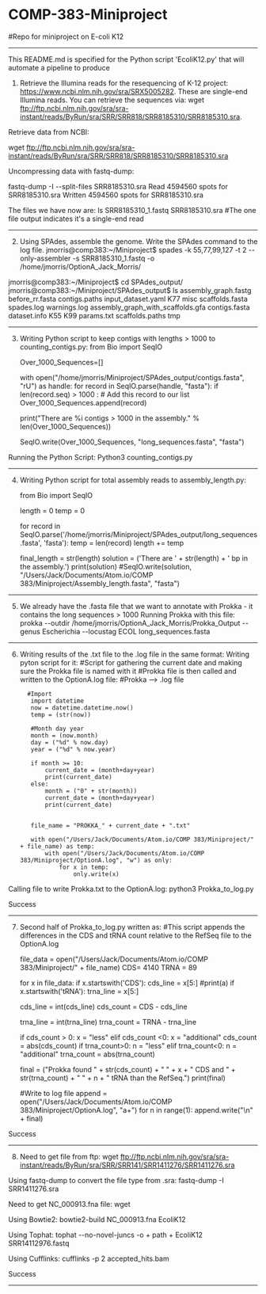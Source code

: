 # COMP-383-Miniproject
#Repo for miniproject on E-coli K12

_______________________________________________________________________________________________________________________________________
This README.md is specified for the Python script 'EcoliK12.py' that will automate a pipeline to produce

1. Retrieve the Illumina reads for the resequencing of K-12 project: https://www.ncbi.nlm.nih.gov/sra/SRX5005282.
These are single-end Illumina reads. You can retrieve the sequences via:
wget ftp://ftp.ncbi.nlm.nih.gov/sra/sra-instant/reads/ByRun/sra/SRR/SRR818/SRR8185310/SRR8185310.sra.

Retrieve data from NCBI:

  wget ftp://ftp.ncbi.nlm.nih.gov/sra/sra-instant/reads/ByRun/sra/SRR/SRR818/SRR8185310/SRR8185310.sra

Uncompressing data with fastq-dump:

  fastq-dump -I --split-files SRR8185310.sra
  Read 4594560 spots for SRR8185310.sra
  Written 4594560 spots for SRR8185310.sra


The files we have now are:
   ls
  SRR8185310_1.fastq  SRR8185310.sra
#The one file output indicates it's a single-end read

________________________________________________________________________________________________________________________________________ 

2. Using SPAdes, assemble the genome. Write the SPAdes command to the log file.
  jmorris@comp383:~/Miniproject$ spades -k 55,77,99,127 -t 2 --only-assembler -s SRR8185310_1.fastq -o /home/jmorris/OptionA_Jack_Morris/

  jmorris@comp383:~/Miniproject$ cd SPAdes_output/
  jmorris@comp383:~/Miniproject/SPAdes_output$ ls
  assembly_graph.fastg               before_rr.fasta  contigs.paths  input_dataset.yaml  K77  misc        scaffolds.fasta  spades.log  warnings.log
  assembly_graph_with_scaffolds.gfa  contigs.fasta    dataset.info   K55                 K99  params.txt  scaffolds.paths  tmp

________________________________________________________________________________________________________________________________________      

3. Writing Python script to keep contigs with lengths > 1000 to counting_contigs.py:
      from Bio import SeqIO

      Over_1000_Sequences=[]

      with open("/home/jmorris/Miniproject/SPAdes_output/contigs.fasta", "rU") as handle:
          for record in SeqIO.parse(handle, "fasta"):
              if len(record.seq) > 1000 :
              # Add this record to our list
                  Over_1000_Sequences.append(record)

      print("There are %i contigs > 1000 in the assembly." % len(Over_1000_Sequences))

    SeqIO.write(Over_1000_Sequences, "long_sequences.fasta", "fasta")

Running the Python Script:
  Python3 counting_contigs.py
  
________________________________________________________________________________________________________________________________________      

4. Writing Python script for total assembly reads to assembly_length.py:
    
    from Bio import SeqIO

    length = 0
    temp = 0

    for record in SeqIO.parse('/home/jmorris/Miniproject/SPAdes_output/long_sequences.fasta', 'fasta'):
        temp = len(record)
        length += temp

    final_length = str(length)
    solution = ('There are ' + str(length) + ' bp in the assembly.')
    print(solution)
    #SeqIO.write(solution, "/Users/Jack/Documents/Atom.io/COMP 383/Miniproject/Assembly_length.fasta", "fasta")

________________________________________________________________________________________________________________________________________      

5. We already have the .fasta file that we want to annotate with Prokka - it contains the long sequences > 1000
   Running Prokka with this file:
      prokka --outdir /home/jmorris/OptionA_Jack_Morris/Prokka_Output --genus Escherichia --locustag ECOL long_sequences.fasta
       
________________________________________________________________________________________________________________________________________      

6. Writing results of the .txt file to the .log file in the same format:
   Writing pyton script for it:
      #Script for gathering the current date and making sure the Prokka file is named with it
      #Prokka file is then called and written to the OptionA.log file:
      #Prokka --> .log file
         
         #Import
          import datetime
          now = datetime.datetime.now()
          temp = (str(now))

          #Month day year
          month = (now.month)
          day = ("%d" % now.day)
          year = ("%d" % now.year)

          if month >= 10:
              current_date = (month+day+year)
              print(current_date)
          else:
              month = ("0" + str(month))
              current_date = (month+day+year)
              print(current_date)


          file_name = "PROKKA_" + current_date + ".txt"

          with open("/Users/Jack/Documents/Atom.io/COMP 383/Miniproject/" + file_name) as temp:
              with open("/Users/Jack/Documents/Atom.io/COMP 383/Miniproject/OptionA.log", "w") as only:
                  for x in temp:
                      only.write(x)
  
  
  Calling file to write Prokka.txt to the OptionA.log:
      python3 Prokka_to_log.py

  Success
      
________________________________________________________________________________________________________________________________________      
      
7. Second half of Prokka_to_log.py written as:
   #This script appends the differences in the CDS and tRNA count relative to the RefSeq file to the OptionA.log
   
      file_data = open("/Users/Jack/Documents/Atom.io/COMP 383/Miniproject/" + file_name)
      CDS= 4140
      TRNA = 89

      for x in file_data:
          if x.startswith('CDS'):
              cds_line = x[5:]
              #print(a)
          if x.startswith('tRNA'):
              trna_line = x[5:]

      cds_line = int(cds_line)
      cds_count = CDS - cds_line

      trna_line = int(trna_line)
      trna_count = TRNA - trna_line

      if cds_count > 0:
          x = "less"
      elif cds_count <0:
          x = "additional"
          cds_count = abs(cds_count)
      if trna_count>0:
          n = "less"
      elif trna_count<0:
          n = "additional"
          trna_count = abs(trna_count)

      final = ("Prokka found " + str(cds_count) + " " + x + " CDS and " + str(trna_count) + " " + n + " tRNA than the RefSeq.")
      print(final)

      #Write to log file
      append = open("/Users/Jack/Documents/Atom.io/COMP 383/Miniproject/OptionA.log", "a+")
      for n in range(1):
          append.write("\n" + final)

  Success
________________________________________________________________________________________________________________________________________      

8. Need to get file from ftp:
      wget ftp://ftp.ncbi.nlm.nih.gov/sra/sra-instant/reads/ByRun/sra/SRR/SRR141/SRR1411276/SRR1411276.sra
      
  Using fastq-dump to convert the file type from .sra:
      fastq-dump -I SRR1411276.sra
  
  Need to get NC_000913.fna file:
      wget 
  
  Using Bowtie2:
      bowtie2-build NC_000913.fna EcoliK12 
            
  Using Tophat:
      tophat --no-novel-juncs -o + path + EcoliK12 SRR14112976.fastq
  
  Using Cufflinks:
       cufflinks -p 2 accepted_hits.bam
  
  Success
________________________________________________________________________________________________________________________________________
  
